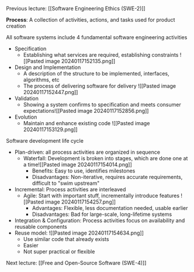 Previous lecture: [[Software Engineering Ethics (SWE-2)]]


**Process**: A collection of activities, actions, and tasks used for product creation

All software systems include 4 fundamental software engineering activities
- Specification
	- Establishing what services are required, establishing constraints ![[Pasted image 20240117152135.png]]
- Design and Implementation
	- A description of the structure to be implemented, interfaces, algorithms, etc
	- The process of delivering software for delivery ![[Pasted image 20240117152447.png]]
- Validation
	- Showing a system confirms to specification and meets consumer expectations![[Pasted image 20240117152856.png]]
- Evolution
	- Maintain and enhance existing code ![[Pasted image 20240117153129.png]]

Software development life cycle
- Plan-driven: all process activities are organized in sequence
	- Waterfall: Development is broken into stages, which are done one at a time![[Pasted image 20240117154014.png]]
		- Benefits: Easy to use, identifies milestones
		- Disadvantages: Non-iterative, requires accurate requirements, difficult to "swim upstream"
- Incremental: Process activities are interleaved
	- Agile: Start with important stuff, incrementally introduce features ![[Pasted image 20240117154257.png]]
		- Advantages: Flexible, less documentation needed, usable earlier
		- Disadvantages: Bad for large-scale, long-lifetime systems
- Integration & Configuration: Process activities focus on availability and
reusable components
- Reuse model: ![[Pasted image 20240117154634.png]]
	- Use similar code that already exists
	- Easier
	- Not super practical or flexible


Next lecture: [[Free and Open-Source Software (SWE-4)]]